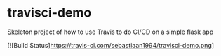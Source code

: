# travisci-demo

Skeleton project of how to use Travis to do CI/CD on a simple flask app

[![Build Status]https://travis-ci.com/sebastiaan1994/travisci-demo.png]
